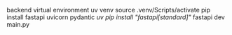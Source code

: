 backend virtual environment 
uv venv
source .venv/Scripts/activate
pip install fastapi uvicorn pydantic
*uv pip install "fastapi[standard]"*
fastapi dev main.py